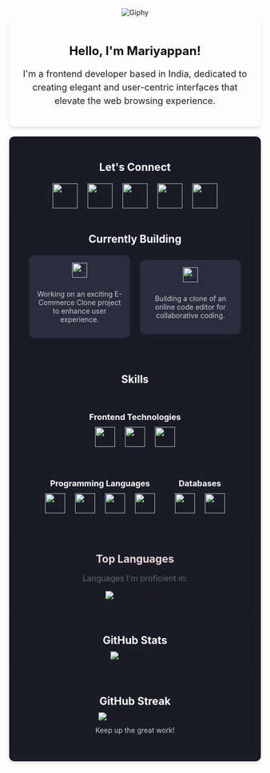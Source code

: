 <div style="max-width: 100%; margin: 0 auto; text-align: center;" align="center">
  <img src="https://github.com/MARIYAPPANS/MARIYAPPANS/assets/114395182/8860d32b-bacb-43f4-ac5e-8eba98e4a755" alt="Giphy" style="width: auto; height: auto; object-fit: cover;">
<div align="center" style="padding: 20px; border-radius: 10px; box-shadow: 0 4px 6px rgba(0, 0, 0, 0.1); margin-bottom: 20px;">
 
  <h2 style="color: #130d0d; font-size: 24px; margin-bottom: 10px;">Hello, I'm Mariyappan!</h2>
  <p style="color: #231e1e; font-size: 18px; line-height: 1.5;">
      I'm a frontend developer based in India, dedicated to creating elegant and user-centric interfaces that elevate the web browsing experience.
  </p>
</div>
<div align="center"
    style="background-color: #1a1b27; padding: 20px; border-radius: 10px; box-shadow: 0 4px 6px rgba(0, 0, 0, 0.1);">
    <h2 style="color: #ffffff; margin-bottom: 20px;">Let's Connect</h2>
<div style="display: flex; justify-content: center; align-items: center; flex-wrap: wrap; gap: 20px;">
        <a href="https://www.linkedin.com/in/your-linkedin-username" target="_blank"
            style="display: inline-block; border-radius: 50%;">
            <img src="https://img.icons8.com/?size=512&id=64154&format=png" alt="LinkedIn" height="50" width="50">
        </a>
<a href="https://www.hackerearth.com/@your-username" target="_blank"
            style="display: inline-block; border-radius: 50%;">
            <img src="https://img.icons8.com/?size=512&id=lU3pGcIShiCE&format=png" alt="HackerEarth" height="50"
                width="50">
        </a>
        <a href="mailto:mariyappanyogeshwaran@gmail.com" target="_blank"
            style="display: inline-block; border-radius: 50%;">
            <img src="https://img.icons8.com/?size=1x&id=6QtoKjRma1Cq&format=png" alt="Gmail" height="50" width="50">
        </a>
        <a href="https://twitter.com/" target="_blank" style="display: inline-block; border-radius: 50%;">
            <img src="https://img.icons8.com/?size=1x&id=64156&format=png" alt="Twitter" height="50" width="50">
        </a>
        <a href="https://www.codechef.com/" target="_blank" style="display: inline-block; border-radius: 50%;">
            <img src="https://img.icons8.com/?size=1x&id=GkF-CAy7S8GY&format=png" alt="CodeChef" height="50" width="50"
                style="fill: #1a1b27;">
        </a>
</div>
<!-- Current Project Section -->

<div align="center"
    style="background-color: #1a1b27; padding: 20px; border-radius: 10px; box-shadow: 0 4px 6px rgba(0, 0, 0, 0.1);">
    <h2 style="color: #ffffff; margin-bottom: 20px;">Currently Building</h2>

<!-- Project Cards -->
<div style="display: flex; justify-content: center; align-items: center; gap: 20px;">
        <!-- E-Commerce Clone -->
        <div style="background-color: #292d3e; padding: 15px; border-radius: 10px; width: 300px;">
            <a href="https://github.com/MARIYAPPANS/miniproject" target="_blank"
                style="display: inline-block; margin-bottom: 10px;">
                <img src="https://img.shields.io/badge/-E--Commerce%20Clone-654FF0?style=for-the-badge&logo=github&logoColor=white"
                    alt="E-Commerce Clone" height="30">
            </a>
            <p style="color: #cccccc; font-size: 14px;">Working on an exciting E-Commerce Clone project to enhance user
                experience.</p>
        </div>
        <!-- Online Code Editor Clone -->
        <div style="background-color: #292d3e; padding: 15px; border-radius: 10px; width: 300px;">
            <a href="https://github.com/YourUsername/online-code-editor" target="_blank"
                style="display: inline-block; margin-bottom: 10px;">
                <img src="https://img.shields.io/badge/-Online%20Code%20Editor%20Clone-FF5733?style=for-the-badge&logo=github&logoColor=white"
                    alt="Online Code Editor Clone" height="30">
            </a>
   <p style="color: #cccccc; font-size: 14px;">Building a clone of an online code editor for collaborative
                coding.</p>
  </div>
  </div>
</div>
<div align="center"
    style="background-color: #1a1b27; padding: 20px; border-radius: 10px; box-shadow: 0 4px 6px rgba(0, 0, 0, 0.1);">
    <h2 style="color: #ffffff; margin-bottom: 20px;">Skills</h2>

<div style="display: flex; justify-content: center; align-items: center; flex-wrap: wrap; gap: 20px;">

        
  <div style=" padding: 10px; border-radius: 10px;">
            <h3 style="color: #ffffff; margin-bottom: 10px;">Frontend Technologies</h3>
            <div style="display: flex; justify-content: center; align-items: center; flex-wrap: wrap; gap: 20px;">
                <!-- HTML5 -->
                <img src="https://img.icons8.com/?size=1x&id=poVeMo4RosZb&format=png" alt="HTML5" height="40">
                <!-- CSS3 -->
                <img src="https://ouch-cdn2.icons8.com/Cevpn8HRndqJZIWjJ6pRjmBNRUly-oyH_26lDYte2_0/rs:fit:256:215/czM6Ly9pY29uczgu/b3VjaC1wcm9kLmFz/c2V0cy9zdmcvODI2/Lzk2NzE5ZmVlLTM3/OWMtNGY2Yi04Mjg0/LTAzY2IyNjJjM2Nj/OC5zdmc.png" alt="CSS3" height="40">
                <!-- JavaScript -->
                <img src="https://ouch-cdn2.icons8.com/pZHoAo6Kv6Bi4WPLwy6uF2Xd1kz3stMja_1ZdkNUaxs/rs:fit:256:127/czM6Ly9pY29uczgu/b3VjaC1wcm9kLmFz/c2V0cy9zdmcvNjY2/L2ExZTNhOGFiLTA5/NGQtNDg4ZS1iMTJl/LTE5MWVjYjcxMWM1/OS5zdmc.png" alt="JavaScript" height="40">
            </div>
        </div>

       
  <div style=" padding: 10px; border-radius: 10px;">
            <h3 style="color: #ffffff; margin-bottom: 10px;">Programming Languages</h3>
            <div style="display: flex; justify-content: center; align-items: center; flex-wrap: wrap; gap: 20px;">
                <!-- C -->
                <img src="https://cdn1.iconfinder.com/data/icons/programming-15/100/ProgrammingC_C-256.png" alt="C" height="40">
                <!-- C++ -->
                <img src="https://cdn1.iconfinder.com/data/icons/programming-15/100/ProgrammingC_C-2-512.png" alt="C++" height="40">
                <!-- Java -->
                <img src="https://cdn.iconscout.com/icon/free/png-256/free-java-60-1174953.png" alt="Java" height="40">
                <!-- Python -->
                <img src="https://cdn4.iconfinder.com/data/icons/coding-31/64/python-programming-code-development-256.png" alt="Python" height="40">
            </div>
        </div>

       
   <div style=" padding: 10px; border-radius: 10px;">
            <h3 style="color: #ffffff; margin-bottom: 10px;">Databases</h3>
            <div style="display: flex; justify-content: center; align-items: center; flex-wrap: wrap; gap: 20px;">
                <!-- Firebase -->
  <img src="https://cdn.iconscout.com/icon/free/png-256/free-firebase-3627587-3028813.png" alt="Firebase" height="40">
      <!-- MongoDB -->
   <img src="https://img.icons8.com/?size=1x&id=64502&format=png" alt="MongoDB" height="40">
  </div>
  </div>
   </div>
</div>
<!-- Top Languages Section with Neutral Background -->
            <div align="center"
                style="background-color: #1a1b27; padding: 20px; border-radius: 10px; box-shadow: 0 4px 6px rgba(0, 0, 0, 0.1);">
                <h2 style="color: #ebd9d9; margin-bottom: 10px;">Top Languages</h2>
                <p style="font-size: 16px; color: #666666;">Languages I'm proficient in:</p>

   <div style="display: flex; justify-content: center; align-items: center;">
                    <img src="https://github-readme-stats.vercel.app/api/top-langs/?username=mariyappans&layout=compact&langs_count=6&theme=radical"
                        alt="Top Languages" style="max-width: 100%;">
                </div>
   </div>
   
  <div align="center"
                style="background-color:#1a1b27; padding: 20px; border-radius: 10px; box-shadow: 0 4px 6px rgba(0, 0, 0, 0.1);">
                <h2 style="color: #ffffff; margin-bottom: 10px;">GitHub Stats</h2>
                <img src="https://github-readme-stats.vercel.app/api?username=mariyappans&show_icons=true&theme=radical"
                    alt="GitHub Stats" style="max-width: 100%;">
            </div>



  <div align="center"
                style="background-color: #1a1b27; padding: 20px; border-radius: 10px; box-shadow: 0 4px 6px rgba(0, 0, 0, 0.1);">
                <h2 style="color: #ffffff; margin-bottom: 10px;">GitHub Streak</h2>
                <img src="https://github-readme-streak-stats.herokuapp.com/?user=mariyappans&theme=highcontrast"
                    alt="GitHub Streak Stats">
                <p style="margin-top: 10px; font-size: 14px; color: #cccccc;">Keep up the great work!</p>
            </div>

